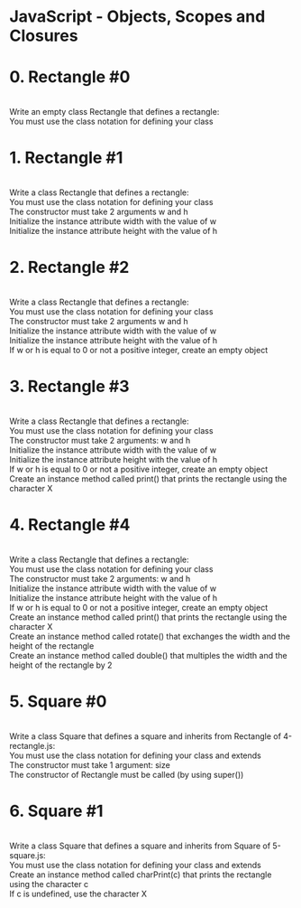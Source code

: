 <h1>JavaScript - Objects, Scopes and Closures</h1>
<h1>0. Rectangle #0</h1>
<br>
Write an empty class Rectangle that defines a rectangle:
<br>
You must use the class notation for defining your class<br>
<h1>1. Rectangle #1</h1>
<br>
Write a class Rectangle that defines a rectangle:
<br>
You must use the class notation for defining your class<br>
The constructor must take 2 arguments w and h<br>
Initialize the instance attribute width with the value of w<br>
Initialize the instance attribute height with the value of h<br>
<h1>2. Rectangle #2</h1>
<br>
Write a class Rectangle that defines a rectangle:
<br>
You must use the class notation for defining your class<br>
The constructor must take 2 arguments w and h<br>
Initialize the instance attribute width with the value of w<br>
Initialize the instance attribute height with the value of h<br>
If w or h is equal to 0 or not a positive integer, create an empty object<br>
<h1>3. Rectangle #3</h1>
<br>
Write a class Rectangle that defines a rectangle:
<br>
You must use the class notation for defining your class<br>
The constructor must take 2 arguments: w and h<br>
Initialize the instance attribute width with the value of w<br>
Initialize the instance attribute height with the value of h<br>
If w or h is equal to 0 or not a positive integer, create an empty object<br>
Create an instance method called print() that prints the rectangle using the character X<br>

<h1>4. Rectangle #4</h1>
<br>
Write a class Rectangle that defines a rectangle:
<br>
You must use the class notation for defining your class
<br>The constructor must take 2 arguments: w and h
<br>Initialize the instance attribute width with the value of w
<br>Initialize the instance attribute height with the value of h
<br>If w or h is equal to 0 or not a positive integer, create an empty object
<br>Create an instance method called print() that prints the rectangle using the character X
<br>Create an instance method called rotate() that exchanges the width and the height of the rectangle
<br>Create an instance method called double() that multiples the width and the height of the rectangle by 2
<br>

<h1>5. Square #0</h1>
<br>
Write a class Square that defines a square and inherits from Rectangle of 4-rectangle.js:
<br>
You must use the class notation for defining your class and extends<br>
The constructor must take 1 argument: size<br>
The constructor of Rectangle must be called (by using super())<br>
<h1>6. Square #1</h1>
<br>
Write a class Square that defines a square and inherits from Square of 5-square.js:
<br>
You must use the class notation for defining your class and extends<br>
Create an instance method called charPrint(c) that prints the rectangle using the character c<br>
If c is undefined, use the character X<br>